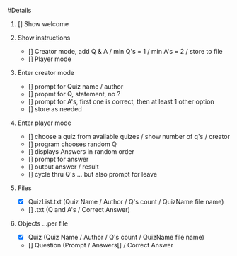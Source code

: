 #Details

1)  [] Show welcome 

2)  Show instructions
    - [] Creator mode, add Q & A / min Q's = 1 / min A's = 2 / store to file
    - [] Player mode

3)  Enter creator mode
    - [] prompt for Quiz name / author
    - [] propmt for Q, statement, no ?
    - [] prompt for A's, first one is correct, then at least 1 other option
    - [] store as needed
4)  Enter player mode
    - [] choose a quiz from available quizes / show number of q's / creator
    - [] program chooses random Q
    - [] displays Answers in random order
    - [] prompt for answer
    - [] output answer / result
    - [] cycle thru Q's ... but also prompt for leave

5)  Files
    - [x] QuizList.txt (Quiz Name / Author / Q's count / QuizName file name)
    - [] <QuizName>.txt (Q and A's / Correct Answer)
            
6)  Objects
    ...per file
    - [x] Quiz (Quiz Name / Author / Q's count / QuizName file name)
    - [] Question (Prompt / Answers[] / Correct Answer